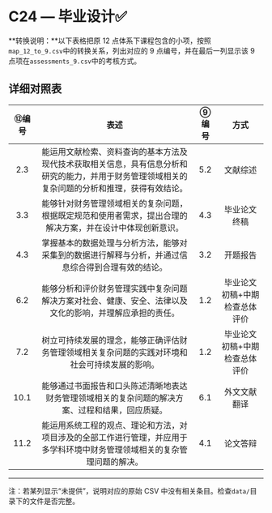 # C24 — 毕业设计:white_check_mark:

**转换说明：**以下表格把原 12 点体系下课程包含的小项，按照`map_12_to_9.csv`中的转换关系，列出对应的 9 点编号，并在最后一列显示该 9 点项在`assessments_9.csv`中的考核方式。

## 详细对照表

| ⑫编号 | 表述 | ⑨编号 | 方式 |
|:---:|:---:|:---:|:---:|
| 2.3 | 能运用文献检索、资料查询的基本方法及现代技术获取相关信息，具有信息分析和研究的能力，并用于财务管理领域相关的复杂问题的分析和推理，获得有效结论。 | 5.2 | 文献综述 |
| 3.3 | 能够针对财务管理领域相关的复杂问题，根据既定规范和使用者需求，提出合理的解决方案，并在设计中体现创新意识。 | 4.3 | 毕业论文终稿 |
| 4.3 | 掌握基本的数据处理与分析方法，能够对采集到的数据进行解释与分析，并通过信息综合得到合理有效的结论。 | 3.2 | 开题报告 |
| 6.2 | 能够分析和评价财务管理实践中复杂问题解决方案对社会、健康、安全、法律以及文化的影响，并理解应承担的责任。 | 1.2 | 毕业论文初稿+中期检查总体评价 |
| 7.2 | 树立可持续发展的理念，能够正确评估财务管理领域相关复杂问题的实践对环境和社会可持续发展的影响。 | 1.2 | 毕业论文初稿+中期检查总体评价 |
| 10.1 | 能够通过书面报告和口头陈述清晰地表达财务管理领域相关的复杂问题的解决方案、过程和结果，回应质疑。 | 6.1 | 外文文献翻译 |
| 11.2 | 能运用系统工程的观点、理论和方法，对项目涉及的全部工作进行管理，并应用于多学科环境中财务管理领域相关的复杂管理问题的解决。 | 4.1 | 论文答辩 |

---

注：若某列显示“未提供”，说明对应的原始 CSV 中没有相关条目。检查`data/`目录下的文件是否完整。

